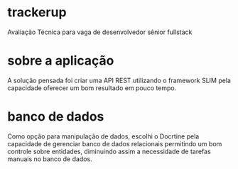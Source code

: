 # trackerup
Avaliação Técnica para vaga de desenvolvedor sênior fullstack

# sobre a aplicação
A solução pensada foi criar uma API REST utilizando o framework SLIM pela capacidade oferecer um bom resultado em pouco tempo.

# banco de dados
Como opção para manipulação de dados, escolhi o Docrtine pela capacidade de gerenciar banco de dados relacionais permitindo um bom controle sobre entidades, diminuindo assim a necessidade de tarefas manuais no banco de dados.
